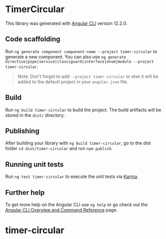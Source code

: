 # TimerCircular

This library was generated with [Angular CLI](https://github.com/angular/angular-cli) version 12.2.0.

## Code scaffolding

Run `ng generate component component-name --project timer-circular` to generate a new component. You can also use `ng generate directive|pipe|service|class|guard|interface|enum|module --project timer-circular`.
> Note: Don't forget to add `--project timer-circular` or else it will be added to the default project in your `angular.json` file. 

## Build

Run `ng build timer-circular` to build the project. The build artifacts will be stored in the `dist/` directory.

## Publishing

After building your library with `ng build timer-circular`, go to the dist folder `cd dist/timer-circular` and run `npm publish`.

## Running unit tests

Run `ng test timer-circular` to execute the unit tests via [Karma](https://karma-runner.github.io).

## Further help

To get more help on the Angular CLI use `ng help` or go check out the [Angular CLI Overview and Command Reference](https://angular.io/cli) page.
# timer-circular
